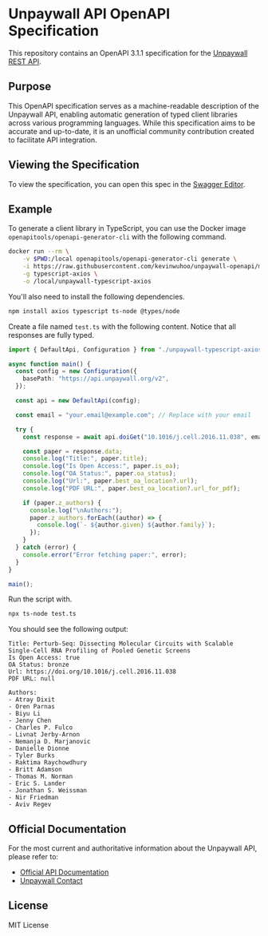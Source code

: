 # Unpaywall API OpenAPI Specification

This repository contains an OpenAPI 3.1.1 specification for the [Unpaywall REST API](https://unpaywall.org/products/api).

## Purpose

This OpenAPI specification serves as a machine-readable description of the Unpaywall API, enabling automatic generation of typed client libraries across various programming languages. While this specification aims to be accurate and up-to-date, it is an unofficial community contribution created to facilitate API integration.

## Viewing the Specification

To view the specification, you can open this spec in the [Swagger Editor](https://editor-next.swagger.io/?url=https://raw.githubusercontent.com/kevinwuhoo/unpaywall-openapi/refs/heads/main/unpaywall-openapi.yaml).

## Example

To generate a client library in TypeScript, you can use the Docker image `openapitools/openapi-generator-cli` with the following command.

```bash
docker run --rm \
    -v $PWD:/local openapitools/openapi-generator-cli generate \
    -i https://raw.githubusercontent.com/kevinwuhoo/unpaywall-openapi/main/unpaywall-openapi.yaml \
    -g typescript-axios \
    -o /local/unpaywall-typescript-axios
```

You'll also need to install the following dependencies.

```bash
npm install axios typescript ts-node @types/node
```

Create a file named `test.ts` with the following content. Notice that all responses are fully typed.

```typescript
import { DefaultApi, Configuration } from "./unpaywall-typescript-axios";

async function main() {
  const config = new Configuration({
    basePath: "https://api.unpaywall.org/v2",
  });

  const api = new DefaultApi(config);

  const email = "your.email@example.com"; // Replace with your email

  try {
    const response = await api.doiGet("10.1016/j.cell.2016.11.038", email);

    const paper = response.data;
    console.log("Title:", paper.title);
    console.log("Is Open Access:", paper.is_oa);
    console.log("OA Status:", paper.oa_status);
    console.log("Url:", paper.best_oa_location?.url);
    console.log("PDF URL:", paper.best_oa_location?.url_for_pdf);

    if (paper.z_authors) {
      console.log("\nAuthors:");
      paper.z_authors.forEach((author) => {
        console.log(`- ${author.given} ${author.family}`);
      });
    }
  } catch (error) {
    console.error("Error fetching paper:", error);
  }
}

main();
```

Run the script with.

```bash
npx ts-node test.ts
```

You should see the following output:

```
Title: Perturb-Seq: Dissecting Molecular Circuits with Scalable Single-Cell RNA Profiling of Pooled Genetic Screens
Is Open Access: true
OA Status: bronze
Url: https://doi.org/10.1016/j.cell.2016.11.038
PDF URL: null

Authors:
- Atray Dixit
- Oren Parnas
- Biyu Li
- Jenny Chen
- Charles P. Fulco
- Livnat Jerby-Arnon
- Nemanja D. Marjanovic
- Danielle Dionne
- Tyler Burks
- Raktima Raychowdhury
- Britt Adamson
- Thomas M. Norman
- Eric S. Lander
- Jonathan S. Weissman
- Nir Friedman
- Aviv Regev
```

## Official Documentation

For the most current and authoritative information about the Unpaywall API, please refer to:

- [Official API Documentation](https://unpaywall.org/products/api)
- [Unpaywall Contact](https://unpaywall.org/contact)

## License

MIT License

